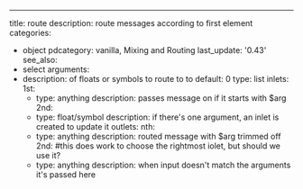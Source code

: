 ---
title: route
description: route messages according to first element
categories:
- object
pdcategory: vanilla, Mixing and Routing
last_update: '0.43'
see_also:
- select
arguments:
- description: of floats or symbols to route to to 
  default: 0
  type: list
inlets:
  1st:
  - type: anything
    description: passes message on if it starts with $arg
  2nd:
  - type: float/symbol
    description: if there's one argument,  an inlet is created to update it
outlets:
  nth:
  - type: anything
    description: routed message with $arg trimmed off
  2nd: #this does work to choose the rightmost iolet, but should we use it?
  - type: anything
    description: when input doesn't match the arguments it's passed here

